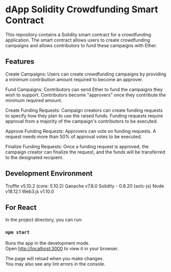 # dApp Solidity Crowdfunding Smart Contract
This repository contains a Solidity smart contract for a crowdfunding application. The smart contract allows users to create crowdfunding campaigns and allows contributors to fund these campaigns with Ether. 


## Features
Create Campaigns: Users can create crowdfunding campaigns by providing a minimum contribution amount required to become an approver.

Fund Campaigns: Contributors can send Ether to fund the campaigns they wish to support. Contributors become "approvers" once they contribute the minimum required amount.

Create Funding Requests: Campaign creators can create funding requests to specify how they plan to use the raised funds. Funding requests require approval from a majority of the campaign's contributors to be executed.

Approve Funding Requests: Approvers can vote on funding requests. A request needs more than 50% of approval votes to be executed.

Finalize Funding Requests: Once a funding request is approved, the campaign creator can finalize the request, and the funds will be transferred to the designated recipient.

## Development Environment
Truffle v5.10.2 (core: 5.10.2)
Ganache v7.8.0
Solidity - 0.8.20 (solc-js)
Node v18.12.1
Web3.js v1.10.0

## For React 

In the project directory, you can run:

### `npm start`

Runs the app in the development mode.\
Open [http://localhost:3000](http://localhost:3000) to view it in your browser.

The page will reload when you make changes.\
You may also see any lint errors in the console.

